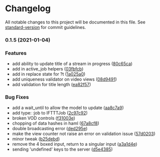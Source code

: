 # Changelog

All notable changes to this project will be documented in this file. See [standard-version](https://github.com/conventional-changelog/standard-version) for commit guidelines.

### 0.1.5 (2021-01-04)

### Features

- add ability to update title of a stream in progress ([80c65ca](https://github.com/veuelive/veue/commit/80c65caa9a4cb65eb0803e6bc96e8ddb18595030))
- add in active_job helpers ([03fbfcb](https://github.com/veuelive/veue/commit/03fbfcbb6b303ba3bd3cf0f3af7dd3d35eb7c1d7))
- add in replace state for ?t ([1a025a0](https://github.com/veuelive/veue/commit/1a025a01faba87d2c6ca5c32735ac3ebff1cef86))
- add uniqueness validator on video views ([08d9491](https://github.com/veuelive/veue/commit/08d9491b9a88650c132af0e498622f236198a459))
- add validation for title length ([ea82f57](https://github.com/veuelive/veue/commit/ea82f57e434620d9d78584e10f6696e7a40c75b8))

### Bug Fixes

- add a wait_until to allow the model to update ([aa8c7a9](https://github.com/veuelive/veue/commit/aa8c7a9ed14a0bda923c8875e97b6c31e69cd8aa))
- add type: :job to IFTTTJob ([2c97c92](https://github.com/veuelive/veue/commit/2c97c92ab0d6f7291bf88f5512fcb61a82f1ddc4))
- broken VOD controls ([f31003e](https://github.com/veuelive/veue/commit/f31003e321d0d26450085e3359f3c0690ac840ee))
- chopping of data hashes in haml ([67a8cf8](https://github.com/veuelive/veue/commit/67a8cf8d164fe28edbc9a66f0b428db27cfa6f70))
- double broadcasting error ([ded295e](https://github.com/veuelive/veue/commit/ded295e9ce8ee97475c039ff5e42fad2f2112fc1))
- make the view counter not raise an error on validation issue ([57d0203](https://github.com/veuelive/veue/commit/57d02034fbe52a465c7b4dd533c0025e9d83d796))
- minor tweak ([b25debd](https://github.com/veuelive/veue/commit/b25debddc0e3b076fcffd9aa343b29fda9bdb5c0))
- remove the 4 boxed input, return to a singular input ([a3a1d4e](https://github.com/veuelive/veue/commit/a3a1d4e3325146691887987e31006c6b13672188))
- sending 'undefined' keys to the server ([d5e4385](https://github.com/veuelive/veue/commit/d5e43859ffcefd6eca9a4a6a966f59f27fd4982a))
